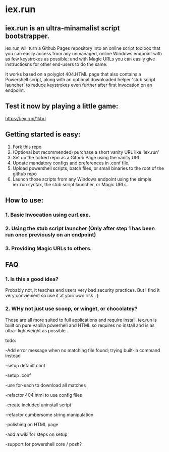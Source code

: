# iex.run

## iex.run is an ultra-minamalist script bootstrapper.

iex.run will turn a Github Pages repository into an online script toolbox that you can easily access from any unmanaged, online Windows endpoint with as few keystrokes as possible; and with Magic URLs you can easily give instructiosns for other end-users to do the same. 

It works based on a polyglot 404.HTML page that also contains a Powershell script, along with an optional downloaded helper 'stub script launcher' to reduce keystrokes even further after first invocation on an endpoint.

## Test it now by playing a little game:
https://iex.run/1kbrl

## Getting started is easy:

1. Fork this repo
2. (Optional but recommended) purchase a short vanity URL like 'iex.run'
3. Set up the forked repo as a Github Page using the vanity URL
4. Update mandatory configs and preferences in .conf file.
5. Upload powershell scripts, batch files, or small binaries to the root of the github repo
6. Launch those scripts from any Windows endpoint using the simple iex.run syntax, the stub script launcher, or Magic URLs.

## How to use:
### 1. Basic Invocation using curl.exe.
### 2. Using the stub script launcher (Only after step 1 has been run once previously on an endpoint)
### 3. Providing Magic URLs to others.

## FAQ

### 1. Is this a good idea?

Probably not, it teaches end users very bad security practices.
But I find it very convienient so use it at your own risk : )

    
### 2. WHy not just use scoop, or winget, or chocolatey?

Those are all more suited to full applications and require install. iex.run is built on pure vanilla powerhell and HTML so requires no install and is as ultra-
lightweight as possible. 


todo:

-Add error message when no matching file found; trying built-in command instead

-setup default.conf

-setup .conf

-use for-each to download all matches

-refactor 404.html to use config files

-create included uninstall script

-refactor cumbersome string manipulation

-polishing on HTML page

-add a wiki for steps on setup

-support for powershell core / posh?


